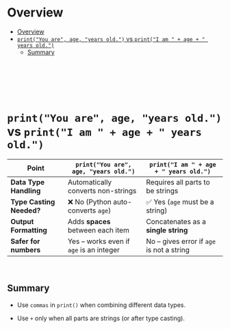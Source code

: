 # Overview

- [Overview](#overview)
- [`print("You are", age, "years old.")` vs `print("I am " + age + " years old.")`](#printyou-are-age-years-old-vs-printi-am---age---years-old)
  - [Summary](#summary)

&nbsp;

&nbsp;

&nbsp;

# `print("You are", age, "years old.")` vs `print("I am " + age + " years old.")`

| Point                    | `print("You are", age, "years old.")`   | `print("I am " + age + " years old.")`    |
| ------------------------ | --------------------------------------- | ----------------------------------------- |
| **Data Type Handling**   | Automatically converts non-strings      | Requires all parts to be strings          |
| **Type Casting Needed?** | ❌ No (Python auto-converts `age`)      | ✅ Yes (`age` must be a string)           |
| **Output Formatting**    | Adds **spaces** between each item       | Concatenates as a **single string**       |
| **Safer for numbers**    | Yes – works even if `age` is an integer | No – gives error if `age` is not a string |

&nbsp;

## Summary

- Use `commas` in `print()` when combining different data types.

- Use `+` only when all parts are strings (or after type casting).

&nbsp;

&nbsp;

&nbsp;

&nbsp;

&nbsp;

&nbsp;

&nbsp;

&nbsp;

&nbsp;
